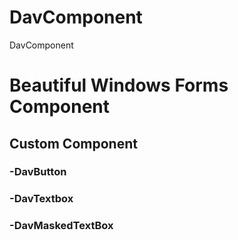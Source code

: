 # DavComponent
DavComponent

# Beautiful Windows Forms Component
## Custom Component

### -DavButton
### -DavTextbox
### -DavMaskedTextBox
